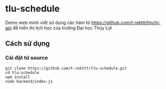 # tlu-schedule
Demo web mình viết sử dụng các hàm từ https://github.com/t-rekttt/tinchi-api để hiển thị lịch học của trường Đại học Thủy Lợi

## Cách sử dụng
### Cài đặt từ source
```
git clone https://github.com/t-rekttt/tlu-schedule.git
cd tlu-schedule
npm install
node backend/index.js
```
